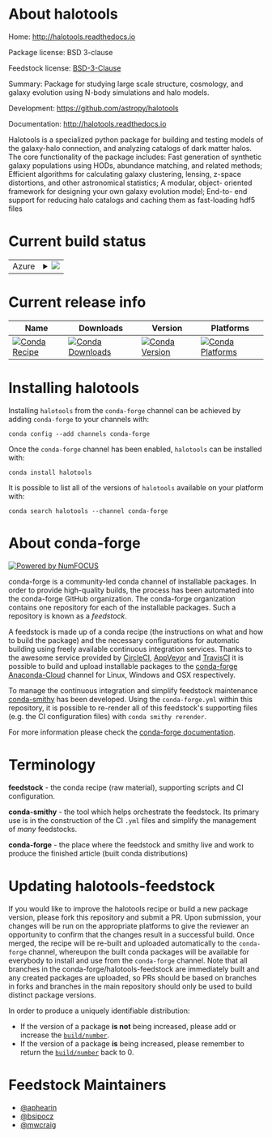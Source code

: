 About halotools
===============

Home: http://halotools.readthedocs.io

Package license: BSD 3-clause

Feedstock license: [BSD-3-Clause](https://github.com/conda-forge/halotools-feedstock/blob/master/LICENSE.txt)

Summary: Package for studying large scale structure, cosmology, and galaxy evolution using N-body simulations and halo models.

Development: https://github.com/astropy/halotools

Documentation: http://halotools.readthedocs.io

Halotools is a specialized python package for building and testing models
of the galaxy-halo connection, and analyzing catalogs of dark matter
halos. The core functionality of the package includes: Fast generation of
synthetic galaxy populations using HODs, abundance matching, and related
methods; Efficient algorithms for calculating galaxy clustering, lensing,
z-space distortions, and other astronomical statistics; A modular, object-
oriented framework for designing your own galaxy evolution model; End-to-
end support for reducing halo catalogs and caching them as fast-loading
hdf5 files


Current build status
====================


<table>
    
  <tr>
    <td>Azure</td>
    <td>
      <details>
        <summary>
          <a href="https://dev.azure.com/conda-forge/feedstock-builds/_build/latest?definitionId=406&branchName=master">
            <img src="https://dev.azure.com/conda-forge/feedstock-builds/_apis/build/status/halotools-feedstock?branchName=master">
          </a>
        </summary>
        <table>
          <thead><tr><th>Variant</th><th>Status</th></tr></thead>
          <tbody><tr>
              <td>linux_64_numpy1.16python3.6.____cpython</td>
              <td>
                <a href="https://dev.azure.com/conda-forge/feedstock-builds/_build/latest?definitionId=406&branchName=master">
                  <img src="https://dev.azure.com/conda-forge/feedstock-builds/_apis/build/status/halotools-feedstock?branchName=master&jobName=linux&configuration=linux_64_numpy1.16python3.6.____cpython" alt="variant">
                </a>
              </td>
            </tr><tr>
              <td>linux_64_numpy1.16python3.7.____cpython</td>
              <td>
                <a href="https://dev.azure.com/conda-forge/feedstock-builds/_build/latest?definitionId=406&branchName=master">
                  <img src="https://dev.azure.com/conda-forge/feedstock-builds/_apis/build/status/halotools-feedstock?branchName=master&jobName=linux&configuration=linux_64_numpy1.16python3.7.____cpython" alt="variant">
                </a>
              </td>
            </tr><tr>
              <td>linux_64_numpy1.16python3.8.____cpython</td>
              <td>
                <a href="https://dev.azure.com/conda-forge/feedstock-builds/_build/latest?definitionId=406&branchName=master">
                  <img src="https://dev.azure.com/conda-forge/feedstock-builds/_apis/build/status/halotools-feedstock?branchName=master&jobName=linux&configuration=linux_64_numpy1.16python3.8.____cpython" alt="variant">
                </a>
              </td>
            </tr><tr>
              <td>linux_64_numpy1.19python3.7.____73_pypy</td>
              <td>
                <a href="https://dev.azure.com/conda-forge/feedstock-builds/_build/latest?definitionId=406&branchName=master">
                  <img src="https://dev.azure.com/conda-forge/feedstock-builds/_apis/build/status/halotools-feedstock?branchName=master&jobName=linux&configuration=linux_64_numpy1.19python3.7.____73_pypy" alt="variant">
                </a>
              </td>
            </tr><tr>
              <td>linux_64_numpy1.19python3.9.____cpython</td>
              <td>
                <a href="https://dev.azure.com/conda-forge/feedstock-builds/_build/latest?definitionId=406&branchName=master">
                  <img src="https://dev.azure.com/conda-forge/feedstock-builds/_apis/build/status/halotools-feedstock?branchName=master&jobName=linux&configuration=linux_64_numpy1.19python3.9.____cpython" alt="variant">
                </a>
              </td>
            </tr><tr>
              <td>osx_64_numpy1.16python3.6.____cpython</td>
              <td>
                <a href="https://dev.azure.com/conda-forge/feedstock-builds/_build/latest?definitionId=406&branchName=master">
                  <img src="https://dev.azure.com/conda-forge/feedstock-builds/_apis/build/status/halotools-feedstock?branchName=master&jobName=osx&configuration=osx_64_numpy1.16python3.6.____cpython" alt="variant">
                </a>
              </td>
            </tr><tr>
              <td>osx_64_numpy1.16python3.7.____cpython</td>
              <td>
                <a href="https://dev.azure.com/conda-forge/feedstock-builds/_build/latest?definitionId=406&branchName=master">
                  <img src="https://dev.azure.com/conda-forge/feedstock-builds/_apis/build/status/halotools-feedstock?branchName=master&jobName=osx&configuration=osx_64_numpy1.16python3.7.____cpython" alt="variant">
                </a>
              </td>
            </tr><tr>
              <td>osx_64_numpy1.16python3.8.____cpython</td>
              <td>
                <a href="https://dev.azure.com/conda-forge/feedstock-builds/_build/latest?definitionId=406&branchName=master">
                  <img src="https://dev.azure.com/conda-forge/feedstock-builds/_apis/build/status/halotools-feedstock?branchName=master&jobName=osx&configuration=osx_64_numpy1.16python3.8.____cpython" alt="variant">
                </a>
              </td>
            </tr><tr>
              <td>osx_64_numpy1.19python3.7.____73_pypy</td>
              <td>
                <a href="https://dev.azure.com/conda-forge/feedstock-builds/_build/latest?definitionId=406&branchName=master">
                  <img src="https://dev.azure.com/conda-forge/feedstock-builds/_apis/build/status/halotools-feedstock?branchName=master&jobName=osx&configuration=osx_64_numpy1.19python3.7.____73_pypy" alt="variant">
                </a>
              </td>
            </tr><tr>
              <td>osx_64_numpy1.19python3.9.____cpython</td>
              <td>
                <a href="https://dev.azure.com/conda-forge/feedstock-builds/_build/latest?definitionId=406&branchName=master">
                  <img src="https://dev.azure.com/conda-forge/feedstock-builds/_apis/build/status/halotools-feedstock?branchName=master&jobName=osx&configuration=osx_64_numpy1.19python3.9.____cpython" alt="variant">
                </a>
              </td>
            </tr><tr>
              <td>win_64_numpy1.16python3.6.____cpython</td>
              <td>
                <a href="https://dev.azure.com/conda-forge/feedstock-builds/_build/latest?definitionId=406&branchName=master">
                  <img src="https://dev.azure.com/conda-forge/feedstock-builds/_apis/build/status/halotools-feedstock?branchName=master&jobName=win&configuration=win_64_numpy1.16python3.6.____cpython" alt="variant">
                </a>
              </td>
            </tr><tr>
              <td>win_64_numpy1.16python3.7.____cpython</td>
              <td>
                <a href="https://dev.azure.com/conda-forge/feedstock-builds/_build/latest?definitionId=406&branchName=master">
                  <img src="https://dev.azure.com/conda-forge/feedstock-builds/_apis/build/status/halotools-feedstock?branchName=master&jobName=win&configuration=win_64_numpy1.16python3.7.____cpython" alt="variant">
                </a>
              </td>
            </tr><tr>
              <td>win_64_numpy1.16python3.8.____cpython</td>
              <td>
                <a href="https://dev.azure.com/conda-forge/feedstock-builds/_build/latest?definitionId=406&branchName=master">
                  <img src="https://dev.azure.com/conda-forge/feedstock-builds/_apis/build/status/halotools-feedstock?branchName=master&jobName=win&configuration=win_64_numpy1.16python3.8.____cpython" alt="variant">
                </a>
              </td>
            </tr><tr>
              <td>win_64_numpy1.19python3.9.____cpython</td>
              <td>
                <a href="https://dev.azure.com/conda-forge/feedstock-builds/_build/latest?definitionId=406&branchName=master">
                  <img src="https://dev.azure.com/conda-forge/feedstock-builds/_apis/build/status/halotools-feedstock?branchName=master&jobName=win&configuration=win_64_numpy1.19python3.9.____cpython" alt="variant">
                </a>
              </td>
            </tr>
          </tbody>
        </table>
      </details>
    </td>
  </tr>
</table>

Current release info
====================

| Name | Downloads | Version | Platforms |
| --- | --- | --- | --- |
| [![Conda Recipe](https://img.shields.io/badge/recipe-halotools-green.svg)](https://anaconda.org/conda-forge/halotools) | [![Conda Downloads](https://img.shields.io/conda/dn/conda-forge/halotools.svg)](https://anaconda.org/conda-forge/halotools) | [![Conda Version](https://img.shields.io/conda/vn/conda-forge/halotools.svg)](https://anaconda.org/conda-forge/halotools) | [![Conda Platforms](https://img.shields.io/conda/pn/conda-forge/halotools.svg)](https://anaconda.org/conda-forge/halotools) |

Installing halotools
====================

Installing `halotools` from the `conda-forge` channel can be achieved by adding `conda-forge` to your channels with:

```
conda config --add channels conda-forge
```

Once the `conda-forge` channel has been enabled, `halotools` can be installed with:

```
conda install halotools
```

It is possible to list all of the versions of `halotools` available on your platform with:

```
conda search halotools --channel conda-forge
```


About conda-forge
=================

[![Powered by NumFOCUS](https://img.shields.io/badge/powered%20by-NumFOCUS-orange.svg?style=flat&colorA=E1523D&colorB=007D8A)](http://numfocus.org)

conda-forge is a community-led conda channel of installable packages.
In order to provide high-quality builds, the process has been automated into the
conda-forge GitHub organization. The conda-forge organization contains one repository
for each of the installable packages. Such a repository is known as a *feedstock*.

A feedstock is made up of a conda recipe (the instructions on what and how to build
the package) and the necessary configurations for automatic building using freely
available continuous integration services. Thanks to the awesome service provided by
[CircleCI](https://circleci.com/), [AppVeyor](https://www.appveyor.com/)
and [TravisCI](https://travis-ci.com/) it is possible to build and upload installable
packages to the [conda-forge](https://anaconda.org/conda-forge)
[Anaconda-Cloud](https://anaconda.org/) channel for Linux, Windows and OSX respectively.

To manage the continuous integration and simplify feedstock maintenance
[conda-smithy](https://github.com/conda-forge/conda-smithy) has been developed.
Using the ``conda-forge.yml`` within this repository, it is possible to re-render all of
this feedstock's supporting files (e.g. the CI configuration files) with ``conda smithy rerender``.

For more information please check the [conda-forge documentation](https://conda-forge.org/docs/).

Terminology
===========

**feedstock** - the conda recipe (raw material), supporting scripts and CI configuration.

**conda-smithy** - the tool which helps orchestrate the feedstock.
                   Its primary use is in the construction of the CI ``.yml`` files
                   and simplify the management of *many* feedstocks.

**conda-forge** - the place where the feedstock and smithy live and work to
                  produce the finished article (built conda distributions)


Updating halotools-feedstock
============================

If you would like to improve the halotools recipe or build a new
package version, please fork this repository and submit a PR. Upon submission,
your changes will be run on the appropriate platforms to give the reviewer an
opportunity to confirm that the changes result in a successful build. Once
merged, the recipe will be re-built and uploaded automatically to the
`conda-forge` channel, whereupon the built conda packages will be available for
everybody to install and use from the `conda-forge` channel.
Note that all branches in the conda-forge/halotools-feedstock are
immediately built and any created packages are uploaded, so PRs should be based
on branches in forks and branches in the main repository should only be used to
build distinct package versions.

In order to produce a uniquely identifiable distribution:
 * If the version of a package **is not** being increased, please add or increase
   the [``build/number``](https://conda.io/docs/user-guide/tasks/build-packages/define-metadata.html#build-number-and-string).
 * If the version of a package **is** being increased, please remember to return
   the [``build/number``](https://conda.io/docs/user-guide/tasks/build-packages/define-metadata.html#build-number-and-string)
   back to 0.

Feedstock Maintainers
=====================

* [@aphearin](https://github.com/aphearin/)
* [@bsipocz](https://github.com/bsipocz/)
* [@mwcraig](https://github.com/mwcraig/)


<!-- dummy commit to enable rerendering -->

